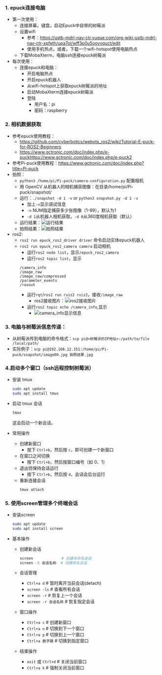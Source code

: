 ### 1. epuck连接电脑
- 第一次使用：
    - 连接屏幕，键盘，启动Epuck中自带的树莓派
    - 设置wifi
        - 参考：https://ustb-mdrl-nav-ctr.yuque.com/org-wiki-ustb-mdrl-nav-ctr-xpfeth/upa7ol/wff3p0u5oovvquct/edit
        - 使用手机热点，或者，下载一个wifi-hotspot使用电脑热点
    - 下载MobaXterm，电脑ssh连接epuck树莓派   
- 每次使用：
    - 连接epuck和电脑：
        - 开启电脑热点
        - 开启epuck机器人
        - 从wifi-hotspot上获取epuck树莓派的地址
        - 启动MobaXterm连接epuck树莓派
        - 登陆
            - 用户名：pi
            - 密码：raspberry

### 2. 相机数据获取
- 参考epuck使用教程：
    - https://github.com/cyberbotics/webots_ros2/wiki/Tutorial-E-puck-for-ROS2-Beginners
    - https://www.gctronic.com/doc/index.php/e-puckhttps://www.gctronic.com/doc/index.php/e-puck2
- 参考Pi-puck使用教程：https://www.gctronic.com/doc/index.php?title=Pi-puck
- 拍照：
    - `python3 /home/pi/Pi-puck/camera-configuration.py` 配置相机
    - 用 OpenCV 从机器人的相机捕获图像：在目录/home/pi/Pi-puck/snapshot/
    - 运行：`./snapshot -d 1 -v` or `python3 snapshot.py -d 1 -v`
        - 加上`-v`显示调试信息
        - `-n` NUM指定捕获多少张图像（1-99），默认为1
        - `-d 1`从机器人相机获取，`-d 0`从360度相机获取（默认）
    - 运行结果：![运行结果](img/运行结果.png)
    - 拍照结果：![拍照结果](img/拍照结果.jpg)
- ros2:
    - `ros2 run epuck_ros2_driver driver` 命令启动实体epuck机器人
    - `ros2 run epuck_ros2_camera camera` 启动相机
        - 运行`ros2 node list`，显示`/epuck_ros2_camera`
        - 运行`ros2 topic list`，显示
        ```
        /camera_info
        /image_raw
        /image_raw/compressed
        /parameter_events
        /rosout
        ```
        - 运行`rqt`/`ros2 run rviz2 rviz2`，接收`/image_raw`
            - ros2接收图片：![ros2接收图片](img)
        - 运行`ros2 topic echo /camera_info`,显示
            - ![camera_info显示信息](img)

### 3. 电脑与树莓派信息传递：
- 从树莓派传到电脑的命令格式：`scp pi@<树莓派的IP地址>:/path/to/file /local/path/`
- 实际例子：`scp pi@192.168.12.151:/home/pi/Pi-puck/snapshot/image00.jpg 拍照结果.jpg`

### 4.启动多个窗口（ssh远程控制树莓派）
- 安装 tmux
    ```bash
    sudo apt update
    sudo apt install tmux
    ```

- 启动 tmux 会话
    ```bash
    tmux
    ```
    这会启动一个新会话。

- 常用操作
    - 创建新窗口
        - 按下 `Ctrl+b`，然后按 `c`，即可创建一个新窗口
    - 在窗口之间切换  
        - 按下 `Ctrl+b`，然后按窗口编号（如 0、1）
    - 退出但保持会话运行
        - 按下 `Ctrl+b`，然后按 `d`，会话会后台运行
    - 重新连接会话
        ```bash
        tmux attach
        ```

### 5. 使用screen管理多个终端会话
- 安装screen
    ```bash
    sudo apt update
    sudo apt install screen
    ```

- 基本操作
    - 创建新会话
        ```bash
        screen             # 创建未命名会话
        screen -S 会话名称  # 创建命名会话
        ```
    
    - 会话管理
        - `Ctrl+a d`  # 暂时离开当前会话(detach)
        - `screen -ls` # 查看所有会话
        - `screen -r`  # 恢复上一个会话
        - `screen -r 会话名称` # 恢复指定会话
    
    - 窗口操作
        - `Ctrl+a c`  # 创建新窗口
        - `Ctrl+a n`  # 切换到下一个窗口
        - `Ctrl+a p`  # 切换到上一个窗口
        - `Ctrl+a 数字键` # 切换到指定窗口
    
    - 结束操作
        - `exit` 或 `Ctrl+d`  # 关闭当前窗口
        - `Ctrl+a k`  # 强制关闭当前窗口